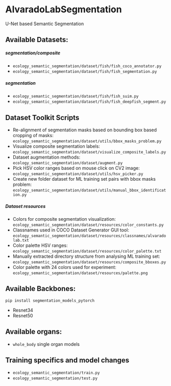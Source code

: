 # AlvaradoLabSegmentation
U-Net based Semantic Segmentation

## Available Datasets:

##### segmentation/composite
- `ecology_semantic_segmentation/dataset/fish/fish_coco_annotator.py`
- `ecology_semantic_segmentation/dataset/fish/fish_segmentation.py`

##### segmentation
- `ecology_semantic_segmentation/dataset/fish/fish_suim.py`
- `ecology_semantic_segmentation/dataset/fish/fish_deepfish_segment.py`

## Dataset Toolkit Scripts
- Re-alignment of segmentation masks based on bounding box based cropping of masks: `ecology_semantic_segmentation/dataset/utils/bbox_masks_problem.py`
- Visualize composite segmentation labels: `ecology_semantic_segmentation/dataset/visualize_composite_labels.py`
- Dataset augmentation methods: `ecology_semantic_segmentation/dataset/augment.py`
- Pick HSV color ranges based on mouse click on CV2 image: `ecology_semantic_segmentation/dataset/utils/hsv_picker.py`
- Create new folder dataset for ML training set pairs with bbox masks problem: `ecology_semantic_segmentation/dataset/utils/manual_bbox_identification.py`

##### Dataset resources
- Colors for composite segmentation visualization: `ecology_semantic_segmentation/dataset/resources/color_constants.py`
- Classnames used in COCO Dataset Generator GUI tool: `ecology_semantic_segmentation/dataset/resources/classnames/alvaradolab.txt`
- Color palette HSV ranges: `ecology_semantic_segmentation/dataset/resources/color_palette.txt`
- Manually extracted directory structure from analysing ML training set: `ecology_semantic_segmentation/dataset/resources/composite_bboxes.py`
- Color palette with 24 colors used for experiment: `ecology_semantic_segmentation/dataset/resources/palette.png`

## Available Backbones:

`pip install segmentation_models_pytorch`

- Resnet34
- Resnet50

## Available organs:
- `whole_body` single organ models

## Training specifics and model changes
- `ecology_semantic_segmentation/train.py`
- `ecology_semantic_segmentation/test.py`
